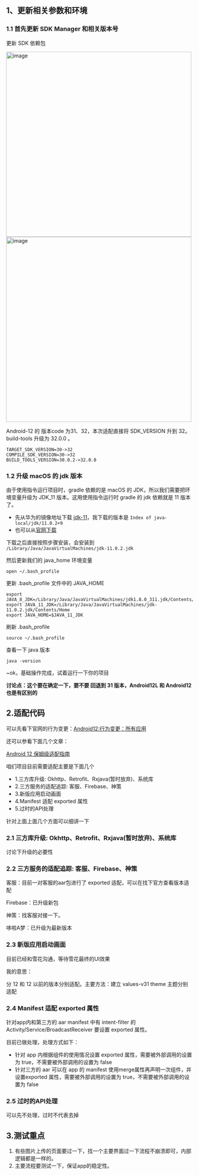 ## 1、更新相关参数和环境

### 1.1 首先更新 SDK Manager 和相关版本号

更新 SDK 依赖包

<img width="500" alt="image" src="https://user-images.githubusercontent.com/17560388/174991242-e2678462-d79f-4c4a-b3e8-ca4c33dcf9ac.png">

<img width="500" alt="image" src="https://user-images.githubusercontent.com/17560388/174991446-3956de8e-3ef7-4850-839b-2d0eb6623e95.png">

Android-12 的 版本code 为31、32，本次适配直接将 SDK_VERSION 升到 32。build-tools 升级为 32.0.0 。

```shell
TARGET_SDK_VERSION=30->32
COMPILE_SDK_VERSION=30->32
BUILD_TOOLS_VERSION=30.0.2->32.0.0
```
### 1.2 升级 macOS 的 jdk 版本

由于使用指令运行项目时，gradle 依赖的是 macOS 的 JDK，所以我们需要把环境变量升级为 JDK_11 版本。这用使用指令运行时 gradle 的 jdk 依赖就是 11 版本了。

- 先从华为的镜像地址下载 [jdk-11](https://repo.huaweicloud.com/java/jdk/)，我下载的版本是 `Index of java-local/jdk/11.0.2+9`
- 也可以从[官网下载](https://www.oracle.com/java/technologies/downloads/#java11)

下载之后直接按照步骤安装，会安装到 `/Library/Java/JavaVirtualMachines/jdk-11.0.2.jdk`

然后更新我们的 java_home 环境变量

```shell
open ~/.bash_profile
```
更新 .bash_profile 文件中的 JAVA_HOME
```shell
export JAVA_8_JDK=/Library/Java/JavaVirtualMachines/jdk1.8.0_311.jdk/Contents/Home
export JAVA_11_JDK=/Library/Java/JavaVirtualMachines/jdk-11.0.2.jdk/Contents/Home
export JAVA_HOME=$JAVA_11_JDK
```
刷新 .bash_profile
```shell
source ~/.bash_profile
```
查看一下 java 版本

```shell
java -version
```

~ok，基础操作完成，试着运行一下你的项目

**讨论点：这个要在确定一下，要不要 回退到 31 版本，Android12L 和 Android12 也是有区别的**

## 2.适配代码

可以先看下官网的行为变更：[Android12:行为变更：所有应用](https://developer.android.google.cn/about/versions/12/behavior-changes-all)

还可以参看下面几个文章：

[Android 12 保姆级适配指南](https://juejin.cn/post/7093787313095999502#heading-9)

咱们项目目前需要适配主要是下面几个

- 1.三方库升级: Okhttp、Retrofit、Rxjava(暂时放弃)、系统库
- 2.三方服务的适配追踪: 客服、Firebase、神策
- 3.新版应用启动画面
- 4.Manifest 适配 exported 属性
- 5.过时的API处理

针对上面上面几个方面可以细讲一下

### 2.1 三方库升级: Okhttp、Retrofit、Rxjava(暂时放弃)、系统库

讨论下升级的必要性

### 2.2 三方服务的适配追踪: 客服、Firebase、神策


客服：目前一对客服的aar包进行了 exported 适配，可以在找下官方查看版本适配

Firebase：已升级新包

神策：找客服对接一下。

哆啦A梦：已升级为最新版本

### 2.3 新版应用启动画面

目前已经和雪花沟通，等待雪花最终的UI效果

我的意思：

分 12 和 12 以前的版本分别适配。主要方法：建立 values-v31 theme 主题分别适配

### 2.4 Manifest 适配 exported 属性

针对app内和第三方的 aar manifest 中有 intent-filter 的 Activity/Service/BroadcastReceiver 要设置 exported 属性。

目前已做处理，处理方式如下：
- 针对 app 内根据组件的使用情况设置 exported 属性，需要被外部调用的设置为 true，不需要被外部调用的设置为 false
- 针对三方的 aar 可以在 app 的 manifest 使用merge属性再声明一次组件，并设置exported 属性，需要被外部调用的设置为 true，不需要被外部调用的设置为 false

### 2.5 过时的API处理

可以先不处理，过时不代表去掉

## 3.测试重点

1. 有些图片上传的页面要过一下，找一个主要界面过一下流程不崩溃即可，内部逻辑都是一样的。
2. 主要流程要测试一下，保证app的稳定性。


